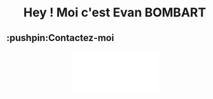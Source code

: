 <h1 align='center'> Hey ! Moi c'est Evan BOMBART </h1>

<h2>:pushpin:Contactez-moi</h2>
<div align='center'>
  <img src='linkedin.png' width='100px' height='auto'>
  <img src='github.png' width='100px' height='auto'>
</div>
